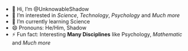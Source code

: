 - 👋 Hi, I’m @UnknowableShadow
- 👀 I’m interested in *Science*, *Technology*, *Psychology* and *Much more*
- 🌱 I’m currently learning Science
- 😄 Pronouns: He/Him, Shadow
- ⚡ Fun fact: Interesting **Many Disciplines** like Psychology, *Mathematic* and *Much more*

<!---
UnknowableShadow/UnknowableShadow is a ✨ special ✨ repository because its `README.md` (this file) appears on your GitHub profile.
You can click the Preview link to take a look at your changes.
--->
